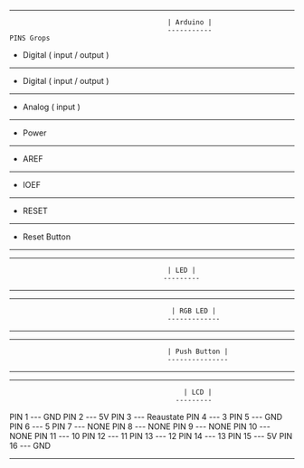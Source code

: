 ------------------------------------------------------------------------------------------------------------------------------------------------------------------------------------------------------------------

                                           | Arduino |
                                           -----------
    PINS Grops

 * Digital ( input / output )
 -----------------------------
 
  * Digital ( input / output )
 -----------------------------
 
  * Analog ( input )
 --------------------
 
  * Power
 ---------
 
  * AREF
 --------
 
  * IOEF
 --------
 
 * RESET
 ------- 
 
 * Reset Button
 ---------------
 

------------------------------------------------------------------------------------------------------------------------------------------------------------------------------------------------------------------

                                           | LED |                                                         
                                          ---------

------------------------------------------------------------------------------------------------------------------------------------------------------------------------------------------------------------------
------------------------------------------------------------------------------------------------------------------------------------------------------------------------------------------------------------------

                                            | RGB LED |                                                         
                                           -------------

--------------------------------------------------------------------------------------------------------------------------------------------------------------------------------------------------------------



----------------------------------------------------------------------------------------------------------------------------------------------------------------------------------------------------------------------

                                           | Push Button |                                                         
                                           ---------------

--------------------------------------------------------------------------------------------------------------------------------------------------------------------------------------------------------------


----------------------------------------------------------------------------------------------------------------------------------------------------------------------------------------------------------------------

                                               | LCD |                                                         
                                             ---------

PIN 1 --- GND
PIN 2 --- 5V
PIN 3 --- Reaustate
PIN 4 --- 3
PIN 5 --- GND
PIN 6 --- 5
PIN 7 --- NONE
PIN 8 --- NONE
PIN 9 --- NONE
PIN 10 --- NONE
PIN 11 --- 10
PIN 12 --- 11
PIN 13 --- 12
PIN 14 --- 13
PIN 15 --- 5V
PIN 16 --- GND


------------------------------------------------------------------------------------------------------------------------------------------------------------------------------------------------------------------